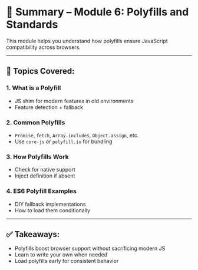# 📘 Summary – Module 6: Polyfills and Standards

This module helps you understand how polyfills ensure JavaScript compatibility across browsers.

---

## 📂 Topics Covered:

### 1. What is a Polyfill
- JS shim for modern features in old environments
- Feature detection + fallback

### 2. Common Polyfills
- `Promise`, `fetch`, `Array.includes`, `Object.assign`, etc.
- Use `core-js` or `polyfill.io` for bundling

### 3. How Polyfills Work
- Check for native support
- Inject definition if absent

### 4. ES6 Polyfill Examples
- DIY fallback implementations
- How to load them conditionally

---

## ✅ Takeaways:
- Polyfills boost browser support without sacrificing modern JS
- Learn to write your own when needed
- Load polyfills early for consistent behavior